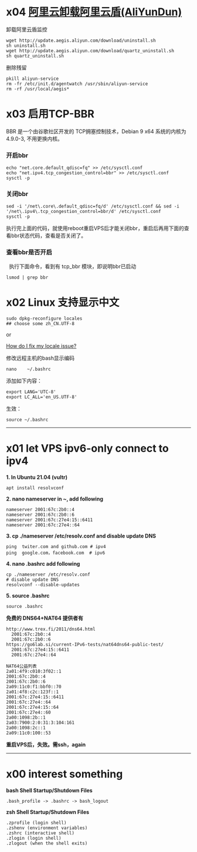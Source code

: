 # x04 [阿里云卸载阿里云盾(AliYunDun)](https://www.cnblogs.com/panbin2006/p/16540174.html)

卸载阿里云盾监控
```
wget http://update.aegis.aliyun.com/download/uninstall.sh
sh uninstall.sh
wget http://update.aegis.aliyun.com/download/quartz_uninstall.sh
sh quartz_uninstall.sh
```
删除残留
```
pkill aliyun-service
rm -fr /etc/init.d/agentwatch /usr/sbin/aliyun-service
rm -rf /usr/local/aegis*
```

# x03 启用TCP-BBR 

BBR 是一个由谷歌社区开发的 TCP拥塞控制技术，Debian 9 x64 系统的内核为4.9.0-3, 不用更换内核。
 
### 开启bbr

```
echo "net.core.default_qdisc=fq" >> /etc/sysctl.conf
echo "net.ipv4.tcp_congestion_control=bbr" >> /etc/sysctl.conf
sysctl -p
```

### 关闭bbr

```
sed -i '/net\.core\.default_qdisc=fq/d' /etc/sysctl.conf && sed -i '/net\.ipv4\.tcp_congestion_control=bbr/d' /etc/sysctl.conf
sysctl -p
```

执行完上面的代码，就使用reboot重启VPS后才能关闭bbr，重启后再用下面的查看bbr状态代码，查看是否关闭了。


### 查看bbr是否开启
 
执行下面命令，看到有 tcp_bbr 模块，即说明bbr已启动


```
lsmod | grep bbr
```


# x02 Linux 支持显示中文
```
sudo dpkg-reconfigure locales  
## choose some zh_CN.UTF-8 
```
or

[How do I fix my locale issue?](https://askubuntu.com/questions/162391/how-do-i-fix-my-locale-issue)

修改远程主机的bash显示编码 

	nano    ~/.bashrc

添加如下内容：
```
export LANG='UTC-8' 
export LC_ALL='en_US.UTF-8'
```

生效：

	source ~/.bashrc
        
---
# x01 let  VPS ipv6-only  connect to  ipv4


**1. In Ubuntu 21.04 (vultr)**

    apt install resolvconf

**2.  nano nameserver in ~, add following**

    nameserver 2001:67c:2b0::4
    nameserver 2001:67c:2b0::6
    nameserver 2001:67c:27e4:15::6411
    nameserver 2001:67c:27e4::64

**3.  cp ./nameserver /etc/resolv.conf and disable update DNS**

	ping  twiter.com and github.com # ipv4
	ping  google.com，facebook.com  # ipv6

**4.  nano .bashrc  add following**

    cp ./nameserver /etc/resolv.conf
    # disable update DNS
    resolvconf --disable-updates

**5. source .bashrc**

	source .bashrc

**免费的 DNS64+NAT64 提供者有**

    http://www.trex.fi/2011/dns64.html
      2001:67c:2b0::4
      2001:67c:2b0::6
    https://go6lab.si/current-IPv6-tests/nat64dns64-public-test/
      2001:67c:27e4:15::6411
      2001:67c:27e4::64
      
    NAT64公益列表
    2a01:4f9:c010:3f02::1
    2001:67c:2b0::4
    2001:67c:2b0::6
    2a09:11c0:f1:bbf0::70
    2a01:4f8:c2c:123f::1
    2001:67c:27e4:15::6411
    2001:67c:27e4::64
    2001:67c:27e4:15::64
    2001:67c:27e4::60
    2a00:1098:2b::1
    2a03:7900:2:0:31:3:104:161
    2a00:1098:2c::1
    2a09:11c0:100::53
      
**重启VPS后，失效。需ssh，again**
      
---
# x00 interest something 
 
 **bash Shell Startup/Shutdown Files**
 
 	.bash_profile -> .bashrc -> bash_logout
	
 **zsh Shell Startup/Shutdown Files**
 
 	.zprofile (login shell)
	.zshenv (environment variables)
	.zshrc (interactive shell)
	.zlogin (login shell)
	.zlogout (when the shell exits)
	
	
	

      
